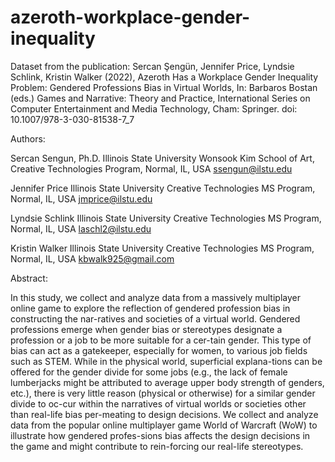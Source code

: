 # azeroth-workplace-gender-inequality
Dataset from the publication: 
Sercan Şengün, Jennifer Price, Lyndsie Schlink, Kristin Walker (2022), Azeroth Has a Workplace Gender Inequality Problem: Gendered Professions Bias in Virtual Worlds, In: Barbaros Bostan (eds.) Games and Narrative: Theory and Practice, International Series on Computer Entertainment and Media Technology, Cham: Springer. doi: 10.1007/978-3-030-81538-7_7

Authors:

Sercan Sengun, Ph.D.
Illinois State University
Wonsook Kim School of Art, Creative Technologies Program, Normal, IL, USA
ssengun@ilstu.edu

Jennifer Price
Illinois State University
Creative Technologies MS Program, Normal, IL, USA
jmprice@ilstu.edu

Lyndsie Schlink
Illinois State University
Creative Technologies MS Program, Normal, IL, USA
laschl2@ilstu.edu

Kristin Walker
Illinois State University
Creative Technologies MS Program, Normal, IL, USA
kbwalk925@gmail.com

Abstract:

In this study, we collect and analyze data from a massively multiplayer online game to explore the reflection of gendered profession bias in constructing the nar-ratives and societies of a virtual world. Gendered professions emerge when gender bias or stereotypes designate a profession or a job to be more suitable for a cer-tain gender. This type of bias can act as a gatekeeper, especially for women, to various job fields such as STEM. While in the physical world, superficial explana-tions can be offered for the gender divide for some jobs (e.g., the lack of female lumberjacks might be attributed to average upper body strength of genders, etc.), there is very little reason (physical or otherwise) for a similar gender divide to oc-cur within the narratives of virtual worlds or societies other than real-life bias per-meating to design decisions. We collect and analyze data from the popular online multiplayer game World of Warcraft (WoW) to illustrate how gendered profes-sions bias affects the design decisions in the game and might contribute to rein-forcing our real-life stereotypes.
